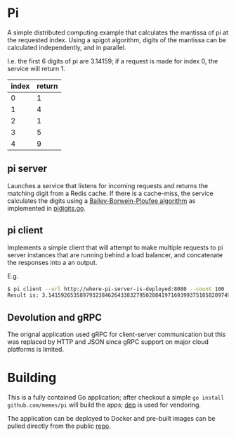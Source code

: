 # Pi

A simple distributed computing example that calculates the mantissa of
pi at the requested index. Using a spigot algorithm, digits of the
mantissa can be calculated independently, and in parallel.

I.e. the first 6 digits of pi are 3.14159; if a request is made for index 0, the service will return 1.

| index | return |
|-------|--------|
| 0 | 1 |
| 1 | 4 | 
| 2 | 1 |
| 3 | 5 |
| 4 | 9 |

## pi server

Launches a service that listens for incoming requests and returns the
matching digit from a Redis cache. If there is a cache-miss, the
service calculates the digits using a [Bailey-Borwein-Ploufee
algorithm](https://en.wikipedia.org/wiki/Bailey%E2%80%93Borwein%E2%80%93Plouffe_formula)
as implemented in [pidigits.go](cmd/pidigits.go).

## pi client

Implements a simple client that will attempt to make multiple requests
to pi server instances that are running behind a load balancer, and
concatenate the responses into a an output.

E.g.

```bash
$ pi client --url http://where-pi-server-is-deployed:8080 --count 100
Result is: 3.1415926535897932384626433832795028841971693993751058209749445923078164062862089986280348253421170679
```

## Devolution and gRPC
The orignal application used gRPC for client-server communication but
this was replaced by HTTP and JSON since gRPC support on major cloud
platforms is limited.

# Building

This is a fully contained Go application; after checkout a simple
```go install github.com/memes/pi``` will build the apps;
[dep](https://github.com/golang/dep) is used for vendoring.

The application can be deployed to Docker and pre-built images can be
pulled directly from the public
[repo](https://hub.docker.com/r/memes/pi/).


